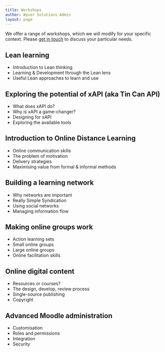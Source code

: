 ```yaml
---
title: Workshops
author: Wyver Solutions Admin
layout: page
---
```

<p dir="ltr">
  We offer a range of workshops, which we will modify for your specific context. Please <a title="Contact us" href="http://www.wyversolutions.co.uk/cms/contact-us/">get in touch</a> to discuss your particular needs.
</p>

<h2 dir="ltr">
  Lean learning
</h2>

  * Introduction to Lean thinking
  * Learning & Development through the Lean lens
  * Useful Lean approaches to learn and use

<h2 dir="ltr">
  Exploring the potential of xAPI (aka Tin Can API)
</h2>

  * What does xAPI do?
  * Why is xAPI a game-changer?
  * Designing for xAPI
  * Exploring the available tools

<h2 dir="ltr">
  Introduction to Online Distance Learning
</h2>

  * Online communication skills
  * The problem of motivation
  * Delivery strategies
  * Maximising value from formal & informal methods

<h2 dir="ltr">
  Building a learning network
</h2>

  * Why networks are important
  * Really Simple Syndication
  * Using social networks
  * Managing information flow

<h2 dir="ltr">
  Making online groups work
</h2>

  * Action learning sets
  * Small online groups
  * Large online groups
  * Online facilitation skills

<h2 dir="ltr">
  Online digital content
</h2>

  * Resources or courses?
  * The design, develop, review process
  * Single-source publishing
  * Copyright

## Advanced Moodle administration

  * Customisation
  * Roles and permissions
  * Integration
  * Security